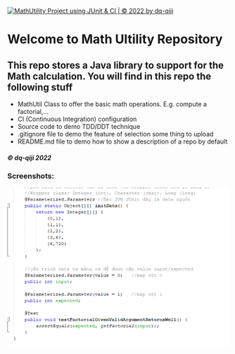 [![MathUtility Project using JUnit & CI | © 2022 by dq-qiji](https://github.com/dq-qiji/math-util/actions/workflows/mathulti-ci.yml/badge.svg)](https://github.com/dq-qiji/math-util/actions/workflows/mathulti-ci.yml)

# Welcome to Math Ultility Repository

## This repo stores a Java library to support for the Math calculation. You will find in this repo the following stuff

* MathUtil Class to offer the basic math operations. E.g. compute a factorial,...
* CI (Continuous Integration) configuration
* Source code to demo TDD/DDT technique
* .gitignore file to demo the feature of selection some thing to upload
* README.md file to demo how to show a description of a repo by default

##### © dq-qiji 2022

### Screenshots: 
![Source code of DDT/TDD using JUnit](https://github.com/dq-qiji/math-util/blob/main/screenshots/DDT-with-TDD-using-JUnit.png)